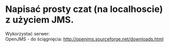 # Napisać  prosty czat (na localhoscie) z użyciem JMS.  
Wykorzystać serwer:  
OpenJMS - do ściągnięcia: http://openjms.sourceforge.net/downloads.html 
